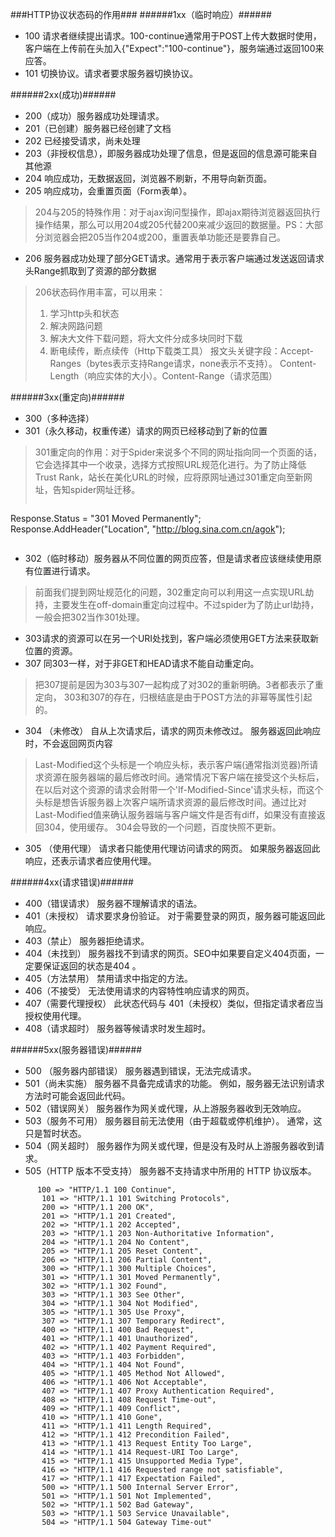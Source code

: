 ###HTTP协议状态码的作用###
######1xx（临时响应）######
*	100 请求者继续提出请求。100-continue通常用于POST上传大数据时使用，客户端在上传前在头加入{"Expect":"100-continue"}，服务端通过返回100来应答。
*	101 切换协议。请求者要求服务器切换协议。

######2xx(成功)######
*	200（成功）服务器成功处理请求。
*	201（已创建）服务器已经创建了文档
*	202 已经接受请求，尚未处理
*	203（非授权信息），即服务器成功处理了信息，但是返回的信息源可能来自其他源
*	204 响应成功，无数据返回，浏览器不刷新，不用导向新页面。
*	205 响应成功，会重置页面（Form表单）。

 > 204与205的特殊作用：对于ajax询问型操作，即ajax期待浏览器返回执行操作结果，那么可以用204或205代替200来减少返回的数据量。PS：大部分浏览器会把205当作204或200，重置表单功能还是要靠自己。
*	206 服务器成功处理了部分GET请求。通常用于表示客户端通过发送返回请求头Range抓取到了资源的部分数据

 > 206状态码作用丰富，可以用来：
> 1. 学习http头和状态
> 2. 解决网路问题
> 3. 解决大文件下载问题，将大文件分成多块同时下载
> 4. 断电续传，断点续传（Http下载类工具）
> 报文头关键字段：Accept-Ranges（bytes表示支持Range请求，none表示不支持）。 Content-Length（响应实体的大小）。Content-Range（请求范围）

######3xx(重定向)######
*	300（多种选择）
*	301（永久移动，权重传递）请求的网页已经移动到了新的位置

 >301重定向的作用：对于Spider来说多个不同的网址指向同一个页面的话，它会选择其中一个收录，选择方式按照URL规范化进行。为了防止降低Trust Rank，站长在美化URL的时候，应将原网址通过301重定向至新网址，告知spider网址迁移。
>```
Response.Status = "301 Moved Permanently";
Response.AddHeader("Location", "http://blog.sina.com.cn/agok");
>```
*	302（临时移动）服务器从不同位置的网页应答，但是请求者应该继续使用原有位置进行请求。

 >前面我们提到网址规范化的问题，302重定向可以利用这一点实现URL劫持，主要发生在off-domain重定向过程中。不过spider为了防止url劫持，一般会把302当作301处理。
*	303请求的资源可以在另一个URI处找到，客户端必须使用GET方法来获取新位置的资源。
*	307 同303一样，对于非GET和HEAD请求不能自动重定向。
	
 >把307提前是因为303与307一起构成了对302的重新明确。3者都表示了重定向， 303和307的存在，归根结底是由于POST方法的非幂等属性引起的。

*	304 （未修改） 自从上次请求后，请求的网页未修改过。 服务器返回此响应时，不会返回网页内容
> Last-Modified这个头标是一个响应头标，表示客户端(通常指浏览器)所请求资源在服务器端的最后修改时间。通常情况下客户端在接受这个头标后，在以后对这个资源的请求会附带一个'If-Modified-Since'请求头标，而这个头标是想告诉服务器上次客户端所请求资源的最后修改时间。通过比对Last-Modified值来确认服务器端与客户端文件是否有diff，如果没有直接返回304，使用缓存。
> 304会导致的一个问题，百度快照不更新。
*	305 （使用代理） 请求者只能使用代理访问请求的网页。 如果服务器返回此响应，还表示请求者应使用代理。 

######4xx(请求错误)######
*	400（错误请求） 服务器不理解请求的语法。
*	401（未授权） 请求要求身份验证。 对于需要登录的网页，服务器可能返回此响应。 
*	403（禁止） 服务器拒绝请求。
*	404（未找到） 服务器找不到请求的网页。SEO中如果要自定义404页面，一定要保证返回的状态是404 。
*	405（方法禁用） 禁用请求中指定的方法。 
*	406（不接受） 无法使用请求的内容特性响应请求的网页。 
*	407（需要代理授权） 此状态代码与 401（未授权）类似，但指定请求者应当授权使用代理。 
*	408（请求超时）  服务器等候请求时发生超时。 

######5xx(服务器错误)######
*	500 （服务器内部错误）  服务器遇到错误，无法完成请求。 
*	501（尚未实施） 服务器不具备完成请求的功能。 例如，服务器无法识别请求方法时可能会返回此代码。 
*	502（错误网关） 服务器作为网关或代理，从上游服务器收到无效响应。 
*	503（服务不可用） 服务器目前无法使用（由于超载或停机维护）。 通常，这只是暂时状态。 
*	504（网关超时）  服务器作为网关或代理，但是没有及时从上游服务器收到请求。 
*	505（HTTP 版本不受支持） 服务器不支持请求中所用的 HTTP 协议版本。

```
 	  100 => "HTTP/1.1 100 Continue",  
       101 => "HTTP/1.1 101 Switching Protocols",  
       200 => "HTTP/1.1 200 OK",  
       201 => "HTTP/1.1 201 Created",  
       202 => "HTTP/1.1 202 Accepted",  
       203 => "HTTP/1.1 203 Non-Authoritative Information",  
       204 => "HTTP/1.1 204 No Content",  
       205 => "HTTP/1.1 205 Reset Content",  
       206 => "HTTP/1.1 206 Partial Content",  
       300 => "HTTP/1.1 300 Multiple Choices",  
       301 => "HTTP/1.1 301 Moved Permanently",  
       302 => "HTTP/1.1 302 Found",  
       303 => "HTTP/1.1 303 See Other",  
       304 => "HTTP/1.1 304 Not Modified",  
       305 => "HTTP/1.1 305 Use Proxy",  
       307 => "HTTP/1.1 307 Temporary Redirect",  
       400 => "HTTP/1.1 400 Bad Request",  
       401 => "HTTP/1.1 401 Unauthorized",  
       402 => "HTTP/1.1 402 Payment Required",  
       403 => "HTTP/1.1 403 Forbidden",  
       404 => "HTTP/1.1 404 Not Found",  
       405 => "HTTP/1.1 405 Method Not Allowed",  
       406 => "HTTP/1.1 406 Not Acceptable",  
       407 => "HTTP/1.1 407 Proxy Authentication Required",  
       408 => "HTTP/1.1 408 Request Time-out",  
       409 => "HTTP/1.1 409 Conflict",  
       410 => "HTTP/1.1 410 Gone",  
       411 => "HTTP/1.1 411 Length Required",  
       412 => "HTTP/1.1 412 Precondition Failed",  
       413 => "HTTP/1.1 413 Request Entity Too Large",  
       414 => "HTTP/1.1 414 Request-URI Too Large",  
       415 => "HTTP/1.1 415 Unsupported Media Type",  
       416 => "HTTP/1.1 416 Requested range not satisfiable",  
       417 => "HTTP/1.1 417 Expectation Failed",  
       500 => "HTTP/1.1 500 Internal Server Error",  
       501 => "HTTP/1.1 501 Not Implemented",  
       502 => "HTTP/1.1 502 Bad Gateway",  
       503 => "HTTP/1.1 503 Service Unavailable",  
       504 => "HTTP/1.1 504 Gateway Time-out"
```